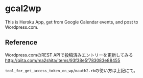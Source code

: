 gcal2wp
=======

This is Heroku App, get from Google Calendar events, and post to Wordpress.com.


Reference
---------

Wordpress.comのREST APIで投稿済みエントリーを更新してみる
http://qiita.com/ma2shita/items/93f38e5f783083e88455

`tool_for_get_access_token_on_wp/oauth2.rb`の使い方は上記にて。

